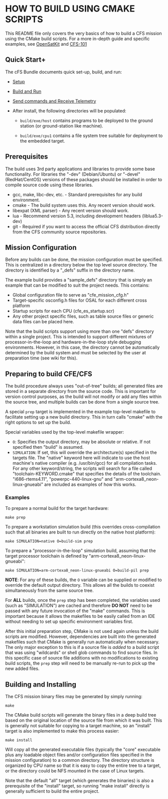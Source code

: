 HOW TO BUILD USING CMAKE SCRIPTS
================================


This README file only covers the very basics of how to build a CFS mission
using the CMake build scripts.  For a more in-depth guide and specific
examples, see [OpenSatKit](https://github.com/OpenSatKit/OpenSatKit)
and [CFS-101](https://github.com/nasa/CFS-101)

Quick Start+
---------------------------------------------------

The cFS Bundle documents quick set-up, build, and run:

* [Setup](https://github.com/nasa/cFS#setup)

* [Build and Run](https://github.com/nasa/cFS#build-and-run)

* [Send commands and Receive Telemetry](https://github.com/nasa/cFS#send-commands-receive-telemetry)

* After install, the following directories will be populated:

   * ``build/exe/host`` contains programs to be deployed to the ground
     station (or ground-station like machine).

   * ``build/exe/cpu1`` contains a file system tree suitable for
     deployment to the embedded target.


Prerequisites
-------------

The build uses 3rd party applications and libraries to provide some
base functionality.  For libraries the "-dev" (Debian/Ubuntu) or "-devel"
(RedHat/CentOS) versions of these packages should be installed in order to
compile source code using these libraries.

* gcc, make, libc-dev, etc. - Standard prerequisites for any build environment.
* cmake - The build system uses this.  Any recent version should work.
* libexpat (XML parser) - Any recent version should work.
* lua - Recommend version 5.3, including development headers (liblua5.3-dev)
* git - Required if you want to access the official CFS distribution directly
from the CFS community source repositories.

Mission Configuration
---------------------

Before any builds can be done, the mission configuration must be specified. This
is centralized in a directory below the top level source directory.  The
directory is identified by a "\_defs" suffix in the directory name.

The example build provides a "sample\_defs" directory that is simply an
example that can be modified to suit the project needs.  This contains:

* Global configuration file to serve as "cfe_mission_cfg.h"
* Target-specific osconfig.h files for OSAL for each different cross platform
* Startup scripts for each CPU (cfe\_es\_startup.scr)
* Any other project specific files, such as table source files or generic data
files can be placed here.

Note that the build scripts support using more than one "defs" directory within
a single project. This is intended to support different mixtures of
processor-in-the-loop and hardware-in-the-loop style debugging environments.
However, in this case, the directory cannot be automatically determined by the
build system and must be selected by the user at preparation time (see wiki for
this).



Preparing to build CFE/CFS
--------------------------

The build procedure always uses "out-of-tree" builds; all generated files
are stored in a separate directory from the source code.  This is important for
version control purposes, as the build will not modify or add any files within
the source tree, and multiple builds can be done from a single source tree.

A special ``prep`` target is implemented in the example top-level makefile to
facilitate setting up a new build directory.  This in turn calls "cmake" with
the right options to set up the build.

Special variables used by the top-level makefile wrapper:

* ``O``: Specifies the output directory, may be absolute or relative.  If not
specified then "build" is assumed.
* ``SIMULATION``: If set, this will override the architecture(s) specified in
the targets file.  The "native" keyword here will indicate to use the host
machine's native compiler (e.g. /usr/bin/gcc) for all compilation tasks.  For
any other keyword/string, the scripts will search for a file called
"toolchain-KEYWORD.cmake" that specifies the details of the toolchain.
"i686-rtems4.11", "powerpc-440-linux-gnu" and "arm-cortexa8_neon-linux-gnueabi"
are included as examples of how this works.

### Examples ###

To prepare a normal build for the target hardware:

	make prep

To prepare a workstation simulation build (this overrides cross-compilation
such that all binaries are built to run directly on the native host platform):

	make SIMULATION=native O=build-sim prep


To prepare a "processor-in-the-loop" simulation build, assuming that the target
processor toolchain is defined by "arm-cortexa8_neon-linux-gnueabi":

	make SIMULATION=arm-cortexa8_neon-linux-gnueabi O=build-pil prep


**NOTE**: For any of these builds, the ``O`` variable can be supplied or
modified to override the default output directory.  This allows all the builds
to coexist simultaneously from the same source tree.

For **ALL** builds, once the ``prep`` step has been completed, the variables
used (such as "SIMULATION") are cached and therefore **DO NOT** need to be
passed with any future invocation of the "make" commands.  This is important
because it allows the makefiles to be easily called from an IDE without needing
to set up specific environment variables first.

After this initial preparation step, CMake is not used again unless the build
scripts are modified.  However, dependencies are built into the generated
makefiles such that CMake is generally run automatically when necessary.  The
only major exception to this is if a source file is _added_ to a build script
that was using "wildcards" or shell glob commands to find source files.   In
this specific case of source file additions with no modifications to existing
build scripts, the ``prep`` step will need to be manually re-run to pick up the
new added files.


Building and Installing
-----------------------

The CFS mission binary files may be generated by simply running:

	make

The CMake build scripts will generate the binary files in a deep build tree
based on the original location of the source file from which it was built. This
is generally not suitable for copying to a target machine, so an "install"
target is also implemented to make this process easier:

	make install

Will copy all the generated executable files (typically the "core" executable
plus any loadable object files and/or configuration files specified in the
mission configuration) to a common directory.  The directory structure is
organized by CPU name so that it is easy to copy the entire tree to a target,
or the directory could be NFS mounted in the case of Linux targets.

Note that the default "all" target (which generates the binaries) is also a
prerequisite of the "install" target, so running "make install" directly is
generally sufficient to build the entire project.



